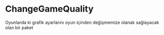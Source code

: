 # ChangeGameQuality
Oyunlarda ki grafik ayarlarını oyun içinden değişmemize olanak sağlayacak olan bir paket
